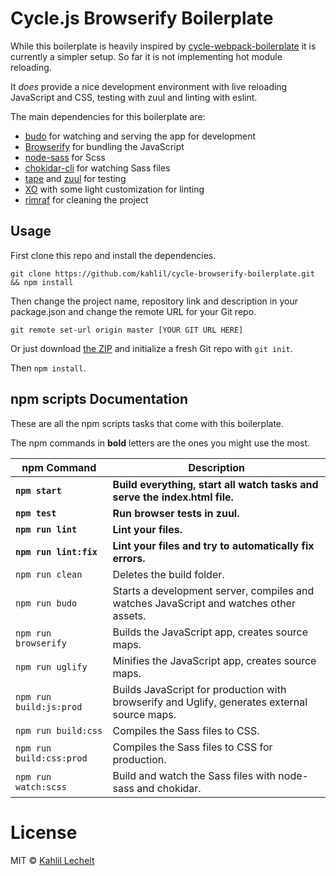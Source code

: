 # Cycle.js Browserify Boilerplate

While this boilerplate is heavily inspired by [cycle-webpack-boilerplate](https://github.com/Cmdv/cycle-webpack-boilerplate)
it is currently a simpler setup. So far it is not implementing hot module reloading.

It _does_ provide a nice development environment with live reloading JavaScript and CSS, testing with zuul and linting with eslint.

The main dependencies for this boilerplate are:

- [budo](http://npm.im/budo) for watching and serving the app for development
- [Browserify](http://npm.im/browserify) for bundling the JavaScript
- [node-sass](http://npm.im/node-sass) for Scss
- [chokidar-cli](http://npm.im/chokidar-cli) for watching Sass files
- [tape](http://npm.im/tape) and [zuul](http://npm.im/zuul) for testing
- [XO](http://npm.im/xo) with some light customization for linting
- [rimraf](http://npm.im/rimraf) for cleaning the project

## Usage

First clone this repo and install the dependencies.

```shell
git clone https://github.com/kahlil/cycle-browserify-boilerplate.git && npm install
```

Then change the project name, repository link and description in your package.json and change
the remote URL for your Git repo.

```shell
git remote set-url origin master [YOUR GIT URL HERE]
```

Or just download [the ZIP](https://github.com/kahlil/cycle-browserify-boilerplate/archive/master.zip) and initialize a fresh Git repo with `git init`.

Then `npm install`.

## npm scripts Documentation

These are all the npm scripts tasks that come with this boilerplate.

The npm commands in **bold** letters are the ones you might use the most.

| npm Command | Description |
| ----------- | ----------- |
| **`npm start`** | **Build everything, start all watch tasks and serve the index.html file.** |
| **`npm test`** | **Run browser tests in zuul.** |
| **`npm run lint`** | **Lint your files.** |
| **`npm run lint:fix`** | **Lint your files and try to automatically fix errors.** |
| `npm run clean` | Deletes the build folder. |
| `npm run budo` | Starts a development server, compiles and watches JavaScript and watches other assets. |
| `npm run browserify` | Builds the JavaScript app, creates source maps. |
| `npm run uglify` | Minifies the JavaScript app, creates source maps. |
| `npm run build:js:prod` | Builds JavaScript for production with browserify and Uglify, generates external source maps. |
| `npm run build:css` | Compiles the Sass files to CSS. |
| `npm run build:css:prod` | Compiles the Sass files to CSS for production. |
| `npm run watch:scss` | Build and watch the Sass files with node-sass and chokidar. |

# License

MIT © [Kahlil Lechelt](http://kahlil.info)
